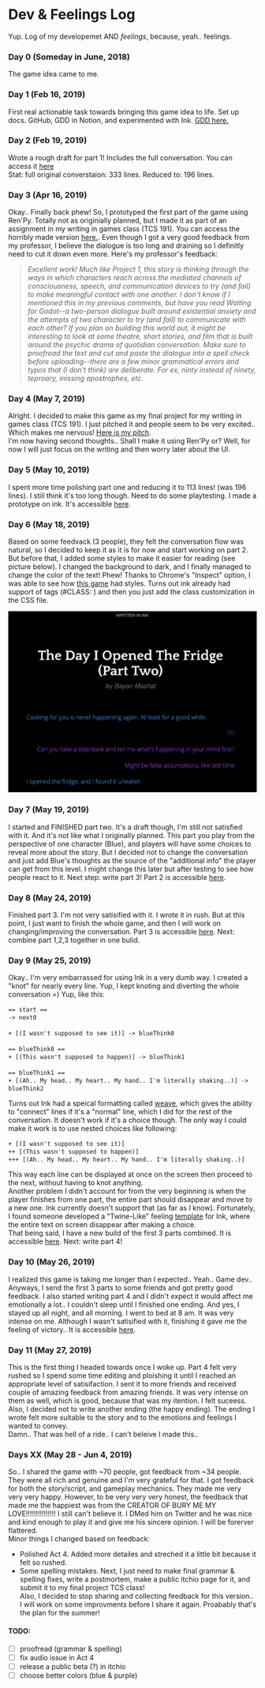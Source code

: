 # Dev & Feelings Log

Yup. Log of my developemet AND _feelings_, because, yeah.. feelings. 

### Day 0 (Someday in June, 2018) 
The game idea came to me.

### Day 1 (Feb 16, 2019) 
First real actionable task towards bringing this game idea to life. Set up docs. GitHub, GDD in Notion, and experimented with Ink. [GDD here.](https://www.notion.so/bmmashat/The-Day-I-Opened-The-Fridge-Game-69d833d91b7f473e9475f9eceaeb8a05)

### Day 2 (Feb 19, 2019)
Wrote a rough draft for part 1! Includes the full conversation. You can access it [here](https://docs.google.com/spreadsheets/d/16gAga-8uIu6R6mer9m4d9gmwYIOU6H50HAn1Ma33y58/edit#gid=1559134232) <br>
Stat: full original converstaion: 333 lines. Reduced to: 196 lines.

### Day 3 (Apr 16, 2019) 
Okay.. Finally back phew! So, I prototyped the first part of the game using Ren'Py. Totally not as originially planned, but I made it as part of an assignment in my writing in games class (TCS 191). You can access the horribly made version [here.](https://bmmashat.itch.io/the-day-i-opened-the-fridge). Even though I got a very good feedback from my professor, I believe the dialogue is too long and draining so I definitly need to cut it down even more. Here's my professor's feedback: 
> _Excellent work! Much like Project 1, this story is thinking through the ways in which characters reach across the mediated channels of consciousness, speech, and communication devices to try (and fail) to make meaningful contact with one another. I don't know if I mentioned this in my previous comments, but have you read Waiting for Godot--a two-person dialogue built around existential anxiety and the attempts of two character to try (and fail) to communicate with each other? If you plan on building this world out, it might be interesting to look at some theatre, short stories, and film that is built around the psychic drama of quotidian conversation. Make sure to proofread the text and cut and paste the dialogue into a spell check before uploading--there are a few minor grammatical errors and typos that (I don't think) are deliberate. For ex, ninty instead of ninety, teproary, missing apostrophes, etc._

### Day 4 (May 7, 2019) 
Alright. I decided to make this game as my final project for my writing in games class (TCS 191). I just pitched it and people seem to be very excited.. Which makes me nervous! [Here is my pitch](https://docs.google.com/presentation/d/1YInIJs9fiFnqte8Hz3Ug0oyNnVhcQ6Ftg02fu3GRNAI/edit?usp=sharing). <br>
I'm now having second thoughts.. Shall I make it using Ren'Py or? Well, for now I will just focus on the writing and then worry later about the UI. 

### Day 5 (May 10, 2019)
I spent more time polishing part one and reducing it to 113 lines! (was 196 lines). I still think it's too long though. Need to do some playtesting. I made a prototype on ink. It's accessible [here](https://bmmashat.itch.io/the-day-i-opened-the-fridge-part-one). 

### Day 6 (May 18, 2019)
Based on some feedvack (3 people), they felt the conversation flow was natural, so I decided to keep it as it is for now and start working on part 2. But before that, I added some styles to make it easier for reading (see picture below). I changed the background to dark, and I finally managed to change the color of the text! Phew! Thanks to Chrome's "Inspect" option, I was able to see how [this game](https://h-anklebone.itch.io/a-song-for-kharon) had styles. Turns out ink already had support of tags (#CLASS: <whatever>) and then you just add the class customization in the CSS file. 

![screenshot](https://github.com/bmmashat/the-day-i-opened-the-fridge/blob/master/screenshots/darkcolors.jpg "screenshot of colros")


### Day 7 (May 19, 2019) 
I started and FINISHED part two. It's a draft though, I'm still not satisfied with it. And it's not like what I originally planned. This part you play from the perspective of one character (Blue), and players will have some choices to reveal more about the story. But I decided not to change the conversation and just add Blue's thoughts as the source of the "additional info" the player can get from this level. I might change this later but after testing to see how people react to it. Next step: write part 3! Part 2 is accessible [here](https://bmmashat.itch.io/the-day-i-opened-the-fridge-part-two). 

### Day 8 (May 24, 2019) 
Finished part 3. I'm not very satisified with it. I wrote it in rush. But at this point, I just want to finish the whole game, and then I will work on changing/improving the conversation. Part 3 is accessible [here](https://bmmashat.itch.io/the-day-i-opened-the-fridge-part-three). Next: combine part 1,2,3 together in one bulid.

### Day 9 (May 25, 2019) 
Okay.. I'm very embarrassed for using Ink in a very dumb way. I created a "knot" for nearly every line. Yup, I kept knoting and diverting the whole conversation =) Yup, like this: 
```
== start == 
-> next0

+ [(I wasn't supposed to see it)] -> blueThink0

== blueThink0 == 
+ [(This wasn't supposed to happen)] -> blueThink1

== blueThink1 == 
+ [(Ah.. My head.. My heart.. My hand.. I'm literally shaking..)] -> blueThink2

```

Turns out Ink had a speical formatting called [weave](https://github.com/inkle/ink/blob/master/Documentation/WritingWithInk.md#part-2-weave), which gives the ability to "connect" lines if it's a "normal" line, which I did for the rest of the conversation. It doesn't work if it's a choice though. The only way I could make it work is to use nested choices like following: 
```
+ [(I wasn't supposed to see it)] 
++ [(This wasn't supposed to happen)] 
+++ [(Ah.. My head.. My heart.. My hand.. I'm literally shaking..)] 
```
This way each line can be displayed at once on the screen then proceed to the next, without having to knot anything. <br>
Another problem I didn't account for from the very beginning is when the player finishes from one part, the entire part should disappear and move to a new one. Ink currently doesn't support that (as far as I know). Fortunately, I found someone developed a "Twine-Like" feeling [template](https://github.com/wickedlyethan/ink-soaked) for Ink, where the entire text on screen disappear after making a choice. <br>
That being said, I have a new build of the first 3 parts combined. It is accessible [here](https://bmmashat.itch.io/the-day-i-opened-the-fridge-three-parts). Next: write part 4!

### Day 10 (May 26, 2019)
I realized this game is taking me longer than I expected.. Yeah.. Game dev.. Anyways, I send the first 3 parts to some friends and got pretty good feedback. I also started writing part 4 and I didn't expect it would affect me emotionally a lot.. I couldn't sleep until I finished one ending. And yes, I stayed up all night, and all morning. I went to bed at 8 am. It was very intense on me. Although I wasn't satisified with it, finishing it gave me the feeling of victory.. It is accessible [here](https://bmmashat.itch.io/the-day-i-opened-the-fridge-part-4).

### Day 11 (May 27, 2019)
This is the first thing I headed towards once I woke up. Part 4 felt very rushed so I spend some time editing and ploishing it until I reached an appropriate level of satisifaction. I sent it to more friends and received couple of amazing feedback from amazing friends. It was very intense on them as well, which is good, because that was my itention. I felt suceess. Also, I decided not to write another ending (the happy ending). The ending I wrote felt more suitable to the story and to the emotions and feelings I wanted to convey. <br>
Damn.. That was hell of a ride.. I can't beleive I made this.. 

### Days XX (May 28 - Jun 4, 2019)
So.. I shared the game with ~70 people, got feedback from ~34 people. They were all rich and genuine and I'm very grateful for that. I got feedback for both the story/script, and gameplay mechanics. They made me very very very happy. However, to be very very very honest, the feedback that made me the happiest was from the CREATOR OF BURY ME MY LOVE!!!!!!!!!!!!!!! I still can't believe it. I DMed him on Twitter and he was nice and kind enough to play it and give me his sincere opinion. I will be forerver flattered. <br> 
Minor things I changed based on feedback: 
- Polished Act 4. Added more detailes and streched it a little bit because it felt so rushed. 
- Some spelling mistakes. 
Next, I just need to make final grammar & spelling fixes, write a postmortem, make a public itchio page for it, and submit it to my final project TCS class! <br>
Also, I decided to stop sharing and collecting feedback for this version.. I will work on some improvments before I share it again. Proabably that's the plan for the summer! 

#### TODO: 
- [ ] proofread (grammar & spelling)
- [ ] fix audio issue in Act 4
- [ ] release a public beta (?) in itchio 
- [ ] choose better colors (blue & purple)
